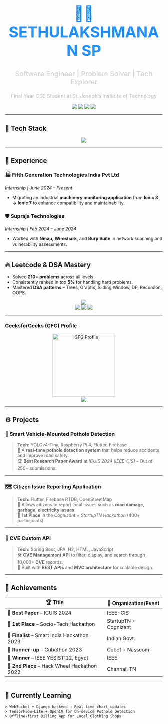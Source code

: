 <!-- GitHub Dark Cyber Dev Vibe README for SETHULAKSHMANAN SP -->

<h1 align="center" style="font-size: 48px; color: #1e90ff;">👨‍💻 SETHULAKSHMANAN SP</h1>
<p align="center" style="font-size: 22px; color: #cccccc;">Software Engineer | Problem Solver | Tech Explorer</p>
<p align="center" style="font-size: 16px; color: #bbbbbb;">Final Year CSE Student at St. Joseph’s Institute of Technology</p>

<p align="center">
  <img src="https://img.shields.io/badge/-Chennai,%20India-000000?style=for-the-badge&logo=googlemaps&logoColor=white"/>
  <a href="mailto:sethulakshmanan11@gmail.com"><img src="https://img.shields.io/badge/Gmail-D14836?style=for-the-badge&logo=gmail&logoColor=white"/></a>
  <a href="https://www.linkedin.com/in/sethulakshmanan-sp"><img src="https://img.shields.io/badge/LinkedIn-0077B5?style=for-the-badge&logo=linkedin&logoColor=white"/></a>
  <a href="https://github.com/sethubolt7"><img src="https://img.shields.io/badge/GitHub-100000?style=for-the-badge&logo=github&logoColor=white"/></a>
</p>

---

## 🧠 Tech Stack

<div align="center">
  <img src="https://skillicons.dev/icons?i=java,python,dart,js,ts,flutter,firebase,spring,bootstrap,html,css,git,linux,vscode,h2&perline=4&theme=dark" />
</div>

---

## 💼 **Experience**

### 🏭 **Fifth Generation Technologies India Pvt Ltd**  
*Internship | June 2024 – Present*  
- Migrating an industrial **machinery monitoring application** from **Ionic 3 → Ionic 7** to enhance compatibility and maintainability.

### 🛡️ **Supraja Technologies**  
*Internship | Feb 2024 – June 2024*  
- Worked with **Nmap**, **Wireshark**, and **Burp Suite** in network scanning and vulnerability assessments.

---

## 🔥 **Leetcode & DSA Mastery**

- Solved **210+ problems** across all levels.
- Consistently ranked in top **5%** for handling hard problems.
- Mastered **DSA patterns** – Trees, Graphs, Sliding Window, DP, Recursion, OOPS.

<div align="center">
  <a href="https://leetcode.com/u/SETHULAKSHMANAN_SP/">
    <img src="https://leetcard.jacoblin.cool/SETHULAKSHMANAN_SP?ext=contest&theme=dark" />
  </a>
  <br/>
  <img src="https://img.shields.io/badge/LeetCode-210+%20problems-orange?style=flat-square&logo=leetcode&logoColor=white" />
  <img src="https://img.shields.io/badge/Rank-Top%205%25-blue?style=flat-square&logo=leetcode&logoColor=white" />
  <img src="https://img.shields.io/badge/Problems-Solved-30%2F100-orange?style=flat-square&logo=leetcode&logoColor=white" />
</div>

---

### **GeeksforGeeks (GFG) Profile**
<div align="center">
  <a href="https://auth.geeksforgeeks.org/user/sethulakshmanan11/">
    <img src="https://geekcard.geeksforgeeks.org/user/sethulakshmanan11" alt="GFG Profile" width="200" />
  </a>
  <br/>
  <img src="https://img.shields.io/badge/GFG%20Problems-Solved%20%3E%20150-green?style=flat-square&logo=geeksforgeeks&logoColor=white" />
</div>

---

## ⚙️ **Projects**

### 🔧 **Smart Vehicle-Mounted Pothole Detection**  
> **Tech:** YOLOv4-Tiny, Raspberry Pi 4, Flutter, Firebase  
📍 A **real-time pothole detection system** that helps reduce accidents and improve road safety.  
🏆 **Best Research Paper Award** at *ICUIS 2024 (IEEE-CIS)* – Out of 250+ submissions.

---

### 🗺️ **Citizen Issue Reporting Application**  
> **Tech:** Flutter, Firebase RTDB, OpenStreetMap  
🚧 Allows citizens to report local issues such as **road damage**, **garbage**, **electricity issues**.  
🏅 **1st Place** in the *Cognizant + StartupTN Hackathon* (400+ participants).

---

### 🔐 **CVE Custom API**  
> **Tech:** Spring Boot, JPA, H2, HTML, JavaScript  
🛠️ **CVE Management API** to filter, display, and search through 10,000+ **CVE** records.  
🔧 Built with **REST APIs** and **MVC architecture** for scalable design.

---

## 🏅 **Achievements**

| 🏆 Title | 🏁 Organization/Event |
|---------|------------------------|
| 🥇 **Best Paper** – ICUIS 2024 | IEEE-CIS |
| 🥇 **1st Place** – Socio-Tech Hackathon | StartupTN + Cognizant |
| 🎯 **Finalist** – Smart India Hackathon 2023 | Indian Govt. |
| 🥈 **Runner-up** – Cubethon 2023 | Cubet + Nasscom |
| 🥇 **Winner** – IEEE YESIST’12, Egypt | IEEE |
| 🥈 **2nd Place** – Hack Wheel Hackathon 2022 | Chennai, TN |

---

## 🎯 **Currently Learning**
```txt
> WebSocket + Django backend → Real-time chart updates
> TensorFlow-Lite + OpenCV for On-device Pothole Detection
> Offline-first Billing App for Local Clothing Shops
